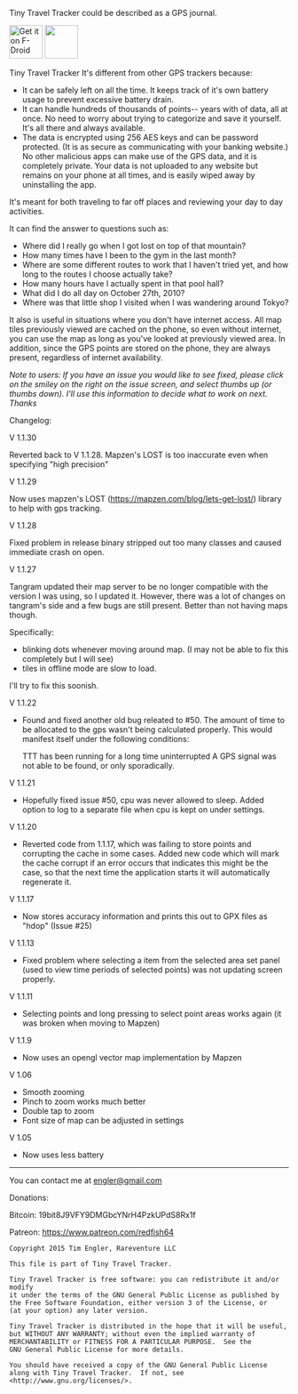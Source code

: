 Tiny Travel Tracker could be described as a GPS journal. 

[<img src="https://f-droid.org/badge/get-it-on.png" alt="Get it on F-Droid" height="60">](https://f-droid.org/app/com.rareventure.gps2)
<a href="https://play.google.com/store/apps/details?id=com.rareventure.gps2_premium"><img src="https://play.google.com/intl/en_us/badges/images/generic/en_badge_web_generic.png" height="60"></a>

Tiny Travel Tracker It's different from other GPS trackers because:

* It can be safely left on all the time. It keeps track of it's own battery usage to prevent excessive battery drain.
* It can handle hundreds of thousands of points-- years with of data, all at once. No need to worry about trying to categorize and save it yourself. It's all there and always available.
* The data is encrypted using 256 AES keys and can be password protected. (It is as secure as communicating with your banking website.) No other malicious apps can make use of the GPS data, and it is completely private. Your data is not uploaded to any website but remains on your phone at all times, and is easily wiped away by uninstalling the app.

It's meant for both traveling to far off places and reviewing your day to day activities.

It can find the answer to questions such as:

* Where did I really go when I got lost on top of that mountain?
* How many times have I been to the gym in the last month?
* Where are some different routes to work that I haven't tried yet, and how long to the routes I choose actually take?
* How many hours have I actually spent in that pool hall?
* What did I do all day on October 27th, 2010?
* Where was that little shop I visited when I was wandering around Tokyo?

It also is useful in situations where you don't have internet access. All map tiles previously viewed are cached on the phone, so even without internet, you can use the map as long as you've looked at previously viewed area. In addition, since the GPS points are stored on the phone, they are always present, regardless of internet availability.

_Note to users: If you have an issue you would like to see fixed, please click on the smiley on the right on the issue screen, and select thumbs up (or thumbs down). I'll use this information to decide what to work on next. Thanks_

Changelog:

V 1.1.30

Reverted back to V 1.1.28. Mapzen's LOST is too inaccurate even when specifying "high precision"

V 1.1.29

Now uses mapzen's LOST (https://mapzen.com/blog/lets-get-lost/) library to help with gps tracking.

V 1.1.28

Fixed problem in release binary stripped out too many classes and caused immediate crash on open.

V 1.1.27

Tangram updated their map server to be no longer compatible with the version I was using, so I updated it. However, there was a lot of changes on tangram's side and a few bugs are still present. Better than not having maps though.

Specifically:

* blinking dots whenever moving around map. (I may not be able to fix this completely but I will see)
* tiles in offline mode are slow to load. 

I'll try to fix this soonish.

V 1.1.22

* Found and fixed another old bug releated to #50. The amount of time to be allocated to the gps wasn't being
calculated properly. This would manifest itself under the following conditions:

  TTT has been running for a long time uninterrupted
  A GPS signal was not able to be found, or only sporadically.

V 1.1.21

* Hopefully fixed issue #50, cpu was never allowed to sleep. Added option to log to a separate file
  when cpu is kept on under settings.

V 1.1.20

* Reverted code from 1.1.17, which was failing to store points and corrupting the cache 
  in some cases. Added new code which will mark the cache corrupt if an error occurs that 
  indicates this might be the case, so that the next time the application starts it will
  automatically regenerate it.

V 1.1.17

* Now stores accuracy information and prints this out to GPX files as "hdop" (Issue #25)

V 1.1.13

* Fixed problem where selecting a item from the selected area set panel (used to view time periods of
selected points) was not updating screen properly.

V 1.1.11

* Selecting points and long pressing to select point areas works again (it was broken when moving to Mapzen)

V 1.1.9

* Now uses an opengl vector map implementation by Mapzen

V 1.06

* Smooth zooming
* Pinch to zoom works much better
* Double tap to zoom
* Font size of map can be adjusted in settings

V 1.05

* Now uses less battery

----

You can contact me at engler@gmail.com

Donations:

Bitcoin: 19bit8J9VFY9DMGbcYNrH4PzkUPdS8Rx1f

Patreon: https://www.patreon.com/redfish64


    Copyright 2015 Tim Engler, Rareventure LLC

    This file is part of Tiny Travel Tracker.

    Tiny Travel Tracker is free software: you can redistribute it and/or modify
    it under the terms of the GNU General Public License as published by
    the Free Software Foundation, either version 3 of the License, or
    (at your option) any later version.

    Tiny Travel Tracker is distributed in the hope that it will be useful,
    but WITHOUT ANY WARRANTY; without even the implied warranty of
    MERCHANTABILITY or FITNESS FOR A PARTICULAR PURPOSE.  See the
    GNU General Public License for more details.

    You should have received a copy of the GNU General Public License
    along with Tiny Travel Tracker.  If not, see <http://www.gnu.org/licenses/>.



